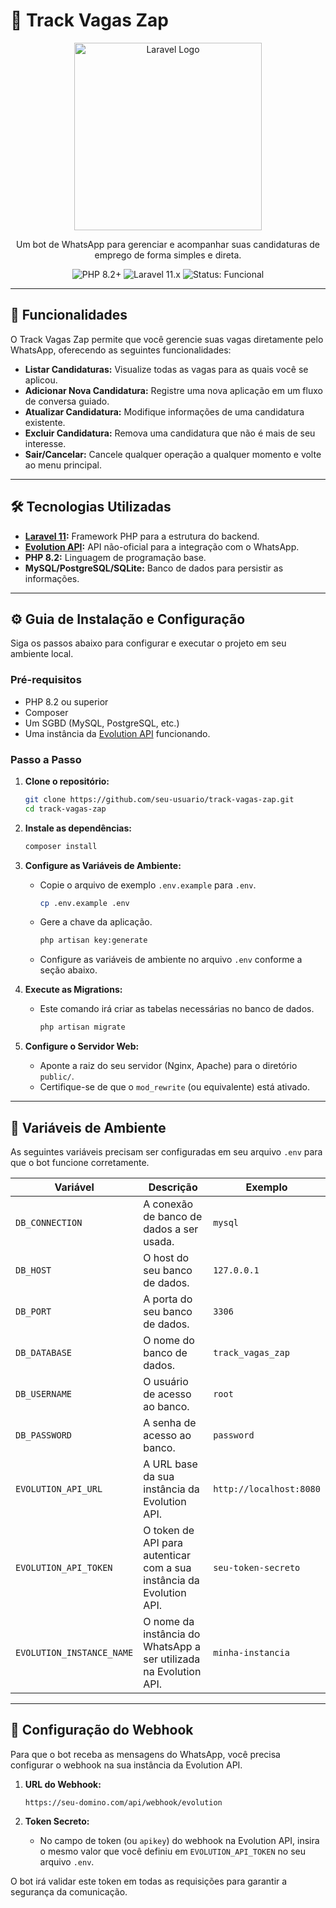 # 🤖 Track Vagas Zap

<p align="center">
  <img src="https://raw.githubusercontent.com/laravel/art/master/logo-lockup/5%20SVG/2%20CMYK/1%20Full%20Color/laravel-logolockup-cmyk-red.svg" width="300" alt="Laravel Logo">
</p>

<p align="center">
  Um bot de WhatsApp para gerenciar e acompanhar suas candidaturas de emprego de forma simples e direta.
</p>

<p align="center">
  <img src="https://img.shields.io/badge/PHP-8.2%2B-blueviolet" alt="PHP 8.2+">
  <img src="https://img.shields.io/badge/Laravel-11.x-FF2D20?style=flat-square&logo=laravel" alt="Laravel 11.x">
  <img src="https://img.shields.io/badge/Status-Funcional-brightgreen" alt="Status: Funcional">
</p>

---

## 🚀 Funcionalidades

O Track Vagas Zap permite que você gerencie suas vagas diretamente pelo WhatsApp, oferecendo as seguintes funcionalidades:

- **Listar Candidaturas:** Visualize todas as vagas para as quais você se aplicou.
- **Adicionar Nova Candidatura:** Registre uma nova aplicação em um fluxo de conversa guiado.
- **Atualizar Candidatura:** Modifique informações de uma candidatura existente.
- **Excluir Candidatura:** Remova uma candidatura que não é mais de seu interesse.
- **Sair/Cancelar:** Cancele qualquer operação a qualquer momento e volte ao menu principal.

---

## 🛠️ Tecnologias Utilizadas

- **[Laravel 11](https://laravel.com):** Framework PHP para a estrutura do backend.
- **[Evolution API](https://evolution-api.com/):** API não-oficial para a integração com o WhatsApp.
- **PHP 8.2:** Linguagem de programação base.
- **MySQL/PostgreSQL/SQLite:** Banco de dados para persistir as informações.

---

## ⚙️ Guia de Instalação e Configuração

Siga os passos abaixo para configurar e executar o projeto em seu ambiente local.

### Pré-requisitos

- PHP 8.2 ou superior
- Composer
- Um SGBD (MySQL, PostgreSQL, etc.)
- Uma instância da [Evolution API](https://github.com/EvolutionAPI/evolution-api) funcionando.

### Passo a Passo

1.  **Clone o repositório:**
    ```bash
    git clone https://github.com/seu-usuario/track-vagas-zap.git
    cd track-vagas-zap
    ```

2.  **Instale as dependências:**
    ```bash
    composer install
    ```

3.  **Configure as Variáveis de Ambiente:**
    - Copie o arquivo de exemplo `.env.example` para `.env`.
      ```bash
      cp .env.example .env
      ```
    - Gere a chave da aplicação.
      ```bash
      php artisan key:generate
      ```
    - Configure as variáveis de ambiente no arquivo `.env` conforme a seção abaixo.

4.  **Execute as Migrations:**
    - Este comando irá criar as tabelas necessárias no banco de dados.
      ```bash
      php artisan migrate
      ```

5.  **Configure o Servidor Web:**
    - Aponte a raiz do seu servidor (Nginx, Apache) para o diretório `public/`.
    - Certifique-se de que o `mod_rewrite` (ou equivalente) está ativado.

---

## 🔑 Variáveis de Ambiente

As seguintes variáveis precisam ser configuradas em seu arquivo `.env` para que o bot funcione corretamente.

| Variável                 | Descrição                                                                          | Exemplo                                        |
| ------------------------ | ---------------------------------------------------------------------------------- | ---------------------------------------------- |
| `DB_CONNECTION`          | A conexão de banco de dados a ser usada.                                           | `mysql`                                        |
| `DB_HOST`                | O host do seu banco de dados.                                                      | `127.0.0.1`                                    |
| `DB_PORT`                | A porta do seu banco de dados.                                                     | `3306`                                         |
| `DB_DATABASE`            | O nome do banco de dados.                                                          | `track_vagas_zap`                              |
| `DB_USERNAME`            | O usuário de acesso ao banco.                                                      | `root`                                         |
| `DB_PASSWORD`            | A senha de acesso ao banco.                                                        | `password`                                     |
| `EVOLUTION_API_URL`      | A URL base da sua instância da Evolution API.                                      | `http://localhost:8080`                        |
| `EVOLUTION_API_TOKEN`    | O token de API para autenticar com a sua instância da Evolution API.               | `seu-token-secreto`                            |
| `EVOLUTION_INSTANCE_NAME`| O nome da instância do WhatsApp a ser utilizada na Evolution API.                  | `minha-instancia`                              |

---

## 🔗 Configuração do Webhook

Para que o bot receba as mensagens do WhatsApp, você precisa configurar o webhook na sua instância da Evolution API.

1.  **URL do Webhook:**
    ```
    https://seu-domino.com/api/webhook/evolution
    ```

2.  **Token Secreto:**
    - No campo de token (ou `apikey`) do webhook na Evolution API, insira o mesmo valor que você definiu em `EVOLUTION_API_TOKEN` no seu arquivo `.env`.

O bot irá validar este token em todas as requisições para garantir a segurança da comunicação.
